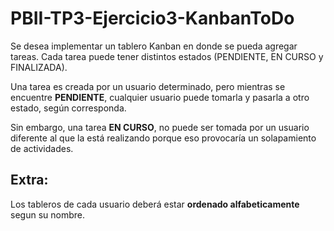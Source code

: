 # PBII-TP3-Ejercicio3-KanbanToDo
Se desea implementar un tablero Kanban en donde se pueda agregar tareas.
Cada tarea puede tener distintos estados (PENDIENTE, EN CURSO y FINALIZADA).

Una tarea es creada por un usuario determinado, pero mientras se encuentre
**PENDIENTE**, cualquier usuario puede tomarla y pasarla a otro estado, según corresponda.

Sin embargo, una tarea **EN CURSO**, no puede ser tomada por un usuario diferente al que la está
realizando porque eso provocaría un solapamiento de actividades.

## Extra:
Los tableros de cada usuario deberá estar **ordenado alfabeticamente** segun su nombre.
